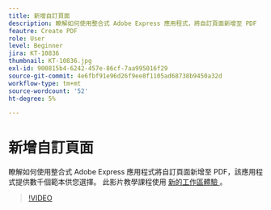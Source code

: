 ```yaml
---
title: 新增自訂頁面
description: 瞭解如何使用整合式 Adobe Express 應用程式，將自訂頁面新增至 PDF
feautre: Create PDF
role: User
level: Beginner
jira: KT-10836
thumbnail: KT-10836.jpg
exl-id: 900815b4-6242-457e-86cf-7aa995016f29
source-git-commit: 4e6fbf91e96d26f9ee8f1105ad68738b9450a32d
workflow-type: tm+mt
source-wordcount: '52'
ht-degree: 5%

---
```


# 新增自訂頁面

瞭解如何使用整合式 Adobe Express 應用程式將自訂頁面新增至 PDF，該應用程式提供數千個範本供您選擇。 此影片教學課程使用 [ 新的工作區體驗 ](new-workspace.md) 。

>[!VIDEO](https://video.tv.adobe.com/v/347331?quality=12&learn=on&hidetitle=true)
